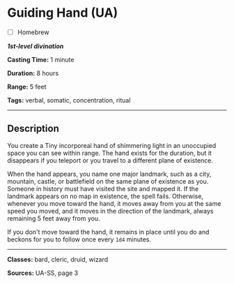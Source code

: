 # Guiding Hand (UA)

- [ ] Homebrew

***1st-level divination***

**Casting Time:** 1 minute

**Duration:** 8 hours

**Range:** 5 feet

**Tags:** verbal, somatic, concentration, ritual

---

## Description
You create a Tiny incorporeal hand of shimmering light in an unoccupied space you can see within range. The hand exists for the duration, but it disappears if you teleport or you travel to a different plane of existence.

When the hand appears, you name one major landmark, such as a city, mountain, castle, or battlefield on the same plane of existence as you. Someone in history must have visited the site and mapped it. If the landmark appears on no map in existence, the spell fails. Otherwise, whenever you move toward the hand, it moves away from you at the same speed you moved, and it moves in the direction of the landmark, always remaining 5 feet away from you.

If you don't move toward the hand, it remains in place until you do and beckons for you to follow once every `1d4` minutes.

---

**Classes:** bard, cleric, druid, wizard

**Sources:** UA-SS, page 3
